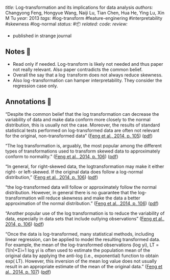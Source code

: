 *title:* Log-transformation and its implications for data analysis
*authors:* Changyong Feng, Hongyue Wang, Naiji Lu, Tian Chen, Hua He, Ying Lu, Xin M Tu
*year:* 2013
*tags:* #log-transform #feature-enginering #interpretability #skewness #log-normal 
*status:* #📦 
*related:*
*code:*
*review:*
- published in strange journal

## Notes 📍
- Read only if needed. Log-transform is likely not needed and thus paper not really relevant. Also paper contradicts the common belief.
- Overall the say that a $\log$ transform does not always reduce skewness.
- Also $\log$-transformation can hamper interpretability. They consider the regression case only.

## Annotations 📖

“Despite the common belief that the log transformation can decrease the variability of data and make data conform more closely to the normal distribution, this is usually not the case. Moreover, the results of standard statistical tests performed on log-transformed data are often not relevant for the original, non-transformed data” ([Feng et al., 2014, p. 105](zotero://select/library/items/Q6EF7PHI)) ([pdf](zotero://open-pdf/library/items/PLRJD4ET?page=2&annotation=HP4BDLBW))

“The log transformation is, arguably, the most popular among the different types of transformations used to transform skewed data to approximately conform to normality.” ([Feng et al., 2014, p. 106](zotero://select/library/items/Q6EF7PHI)) ([pdf](zotero://open-pdf/library/items/PLRJD4ET?page=3&annotation=GZIJQIJJ))

“In general, for right-skewed data, the logtransformation may make it either right- or left-skewed. If the original data does follow a log-normal distribution,” ([Feng et al., 2014, p. 106](zotero://select/library/items/Q6EF7PHI)) ([pdf](zotero://open-pdf/library/items/PLRJD4ET?page=3&annotation=8VH96UH2))

“the log-transformed data will follow or approximately follow the normal distribution. However, in general there is no guarantee that the log-transformation will reduce skewness and make the data a better approximation of the normal distribution.” ([Feng et al., 2014, p. 106](zotero://select/library/items/Q6EF7PHI)) ([pdf](zotero://open-pdf/library/items/PLRJD4ET?page=3&annotation=D3R5KBYP))

“Another popular use of the log transformation is to reduce the variability of data, especially in data sets that include outlying observations” ([Feng et al., 2014, p. 106](zotero://select/library/items/Q6EF7PHI)) ([pdf](zotero://open-pdf/library/items/PLRJD4ET?page=3&annotation=QNAMTGXM))

“Once the data is log-transformed, many statistical methods, including linear regression, can be applied to model the resulting transformed data. For example, the mean of the log-transformed observations (log yi), LT =(1/n)\*Σi=1 log yi is often used to estimate the population mean of the original data by applying the anti-log (i.e., exponential) function to obtain exp( LT). However, this inversion of the mean log value does not usually result in an appropriate estimate of the mean of the original data.” ([Feng et al., 2014, p. 107](zotero://select/library/items/Q6EF7PHI)) ([pdf](zotero://open-pdf/library/items/PLRJD4ET?page=4&annotation=UUC4QP8C))
